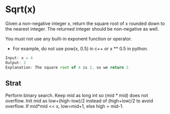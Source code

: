 # Sqrt(x)

Given a non-negative integer x, return the square root of x rounded down to the nearest integer. The returned integer should be non-negative as well.

You must not use any built-in exponent function or operator.

- For example, do not use pow(x, 0.5) in c++ or x \*\* 0.5 in python.

```javascript
Input: x = 4
Output: 2
Explanation: The square root of 4 is 2, so we return 2.
```

## Strat

Perform binary search. Keep mid as long int so (mid \* mid) does not overflow. Init mid as low+(high-low)/2 instead of (high+low)/2 to avoid overflow. If mid\*mid <= x, low=mid+1, else high = mid-1.

